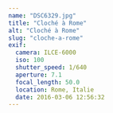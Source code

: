 ```yaml
---
name: "DSC6329.jpg"
title: "Cloché à Rome"
alt: "Cloché à Rome"
slug: "cloche-a-rome"
exif:
  camera: ILCE-6000
  iso: 100
  shutter_speed: 1/640
  aperture: 7.1
  focal_length: 50.0
  location: Rome, Italie
  date: 2016-03-06 12:56:32
---
```

